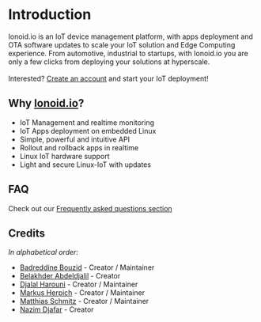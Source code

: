 # Introduction

Ionoid.io is an IoT device management platform, with apps deployment and OTA
software updates to scale your IoT solution and Edge Computing experience.
From automotive, industrial to startups, with Ionoid.io you are only a few clicks
from deploying your solutions at hyperscale.
<br>
<br>
Interested? [Create an account](https://dashboard.ionoid.io/en/register) and
start your IoT deployment!

## Why [Ionoid.io](https://ionoid.io/)?

- IoT Management and realtime monitoring
- IoT Apps deployment on embedded Linux
- Simple, powerful and intuitive API
- Rollout and rollback apps in realtime
- Linux IoT hardware support
- Light and secure Linux-IoT with updates

## FAQ

Check out our [Frequently asked questions section](/docs/faq.md)

## Credits

_In alphabetical order:_

- [Badreddine Bouzid](https://github.com/ubugnu) - Creator / Maintainer
- [Belakhder Abdeldjalil](https://github.com/zendyani) - Creator
- [Djalal Harouni](https://github.com/tixxdz) - Creator / Maintainer
- [Markus Herpich](https://github.com/hemarkus) - Creator / Maintainer
- [Matthias Schmitz](https://github.com/mattthias) - Creator / Maintainer
- [Nazim Djafar](https://github.com/nwd0) - Creator

<Content :page-key="getPageKey($site.pages, '/docs/_have-questions.html')" />
